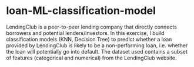 # loan-ML-classification-model
LendingClub is a peer-to-peer lending company that directly connects borrowers and potential lenders/investors.
In this exercise, I build classification models (KNN, Decision Tree) to predict whether a loan provided by LendingClub is likely to be a non-performing loan,
i.e. whether the loan will potentially go into default.
The dataset used contains a subset of features (categorical and numerical) from the LendingClub website.
